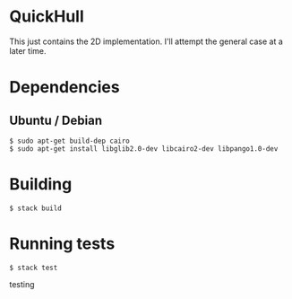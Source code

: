 # QuickHull

This just contains the 2D implementation. I'll attempt the general case at a later time.

# Dependencies

## Ubuntu / Debian

```
$ sudo apt-get build-dep cairo
$ sudo apt-get install libglib2.0-dev libcairo2-dev libpango1.0-dev
```

# Building

```
$ stack build
```

# Running tests

```
$ stack test
```

testing
